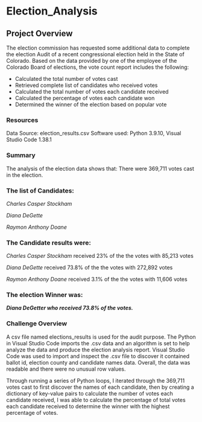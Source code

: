 # Election_Analysis

## Project Overview

The election commission has requested some additional data to complete the
election Audit of a recent congressional election held in the State of Colorado. Based on the data provided by one of the employee of the
Colorado Board of elections, the vote count report includes the following:

- Calculated the total number of votes cast
- Retrieved complete list of candidates who received votes
- Calculated the total number of votes each candidate received
- Calculated the percentage of votes each candidate won
- Determined the winner of the election based on popular vote

### Resources
Data Source: election_results.csv
Software used: Python 3.9.10, Visual Studio Code 1.38.1

### Summary
The analysis of the election data shows that:
There were 369,711 votes cast in the election.

### The list of Candidates:

*Charles Casper Stockham*

*Diana DeGette*

*Raymon Anthony Doane*

### The Candidate results were:
*Charles Casper Stockham* received 23% of the the votes with 85,213 votes

*Diana DeGette* received 73.8% of the the votes with 272,892 votes

*Raymon Anthony Doane* received 3.1% of the the votes with 11,606 votes

### The election Winner was:
***Diana DeGetter who received 73.8% of the votes.***


### Challenge Overview
A csv file named elections_results is used for the audit purpose. The Python in Visual Studio Code
imports the .csv data and an algorithm is set to help analyze the data and
produce the election analysis report. Visual Studio Code was used to import and
inspect the .csv file to discover it contained ballot id, election county and
candidate names data. Overall, the data was readable and there were no unusual
row values.

Through running a series of Python loops, I iterated through the 369,711 votes
cast to first discover the names of each candidate, then by creating a dictionary of
key-value pairs to calculate the number of votes each candidate received, I was
able to calculate the percentage of total votes each candidate received to
determine the winner with the highest percentage of votes.
